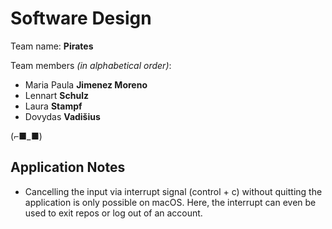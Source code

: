 # Software Design 

Team name: **Pirates** 

Team members *(in alphabetical order)*:
* Maria Paula **Jimenez Moreno**
* Lennart **Schulz**
* Laura **Stampf**
* Dovydas **Vadišius**


(⌐■_■)

## Application Notes
* Cancelling the input via interrupt signal (control + c) without quitting the application is only possible on macOS. Here, the interrupt can even be used to exit repos or log out of an account.